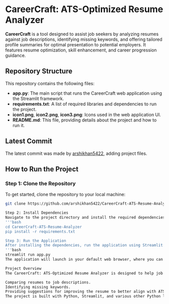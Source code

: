 # CareerCraft: ATS-Optimized Resume Analyzer

**CareerCraft** is a tool designed to assist job seekers by analyzing resumes against job descriptions, identifying missing keywords, and offering tailored profile summaries for optimal presentation to potential employers. It features resume optimization, skill enhancement, and career progression guidance.

## Repository Structure

This repository contains the following files:

- **app.py**: The main script that runs the CareerCraft web application using the Streamlit framework.
- **requirements.txt**: A list of required libraries and dependencies to run the project.
- **icon1.png**, **icon2.png**, **icon3.png**: Icons used in the web application UI.
- **README.md**: This file, providing details about the project and how to run it.

## Latest Commit

The latest commit was made by [arshikhan5422](https://github.com/arshikhan5422), adding project files.

## How to Run the Project

### Step 1: Clone the Repository
To get started, clone the repository to your local machine:
```bash
git clone https://github.com/arshikhan5422/CareerCraft-ATS-Resume-Analyzer.git

Step 2: Install Dependencies
Navigate to the project directory and install the required dependencies using pip:
'''bash
cd CareerCraft-ATS-Resume-Analyzer
pip install -r requirements.txt

Step 3: Run the Application
After installing the dependencies, run the application using Streamlit:
'''bash
streamlit run app.py
The application will launch in your default web browser, where you can interact with the ATS-optimized resume analyzer.

Project Overview
The CareerCraft: ATS-Optimized Resume Analyzer is designed to help job seekers by:

Comparing resumes to job descriptions.
Identifying missing keywords.
Providing suggestions for improving the resume to better align with ATS systems.
The project is built with Python, Streamlit, and various other Python libraries, as listed in the requirements.txt file.


